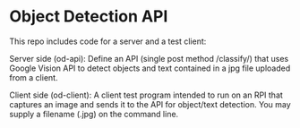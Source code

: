 # Object Detection API

This repo includes code for a server and a test client:

Server side (od-api):
Define an API (single post method /classify/) that uses Google Vision API 
to detect objects and text contained in a jpg file uploaded from a client.  

Client side (od-client):
A client test program intended to run on an RPI that captures an image and
sends it to the API for object/text detection.  You may supply a filename (.jpg)
on the command line.  
